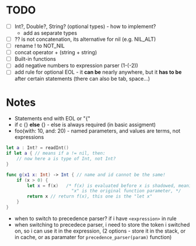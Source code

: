 # TODO

- [ ] Int?, Double?, String? (optional types) - how to implement?
  - add as separate types
- [ ] ?? is not concatenation, its alternative for nil (e.g. NIL_ALT)
- [ ] rename ! to NOT_NIL
- [ ] concat operator + (string + string)
- [ ] Built-in functions
- [ ] add negative numbers to expression parser (1-(-2))
- [ ] add rule for optional EOL - it **can be** nearly anywhere, but it **has to be** after certain statements (there can also be tab, space...)

# Notes

- Statements end with EOL or "{"
- if c {} **else** {} - else is always required (in basic assigment)
- foo(with: 10, and: 20) - named parameters, and values are terms, not expressions

```swift
let a : Int? = readInt()
if let a { // means if a != nil, then:
    // now here a is type of Int, not Int?
}
```

```swift
func g(x1 x: Int) -> Int { // name and id cannot be the same!
    if (x > 0) {
        let x = f(x)   /* f(x) is evaluated before x is shadowed, meaning in "f",
                         "x" is the original function parameter, */
        return x // return f(x), this one is the "let x"
    }
}
```

- when to switch to precedence parser? if i have `<expression>` in rule
- when switching to precedece parser, i need to store the token i switched on, so i can use it in the expression, (2 options - store it in the stack, or in cache, or as paramater for `precedence_parser(param)` function)
